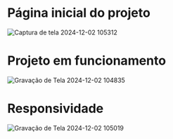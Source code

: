 # Página inicial do projeto 

![Captura de tela 2024-12-02 105312](https://github.com/user-attachments/assets/79b75a7b-9a80-49bf-8227-4d97f35aaa58)

# Projeto em funcionamento

![Gravação de Tela 2024-12-02 104835](https://github.com/user-attachments/assets/e21697b1-d604-461b-ae34-3bc806c09003)

# Responsividade

![Gravação de Tela 2024-12-02 105019](https://github.com/user-attachments/assets/b15df64b-86f8-4617-92d9-3787c31cb34e)
